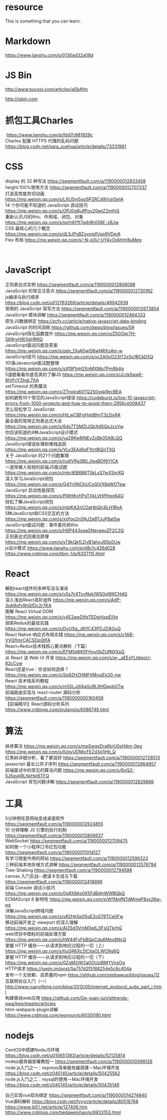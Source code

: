 # resource
This is something that you can learn.

# Markdown
https://www.jianshu.com/p/0130ad32a08d

# JS Bin
  http://www.tuicool.com/articles/eEbAfm
  
  http://jsbin.com
  
# 抓包工具Charles  
  https://www.jianshu.com/p/fdd7c681929c  
  Charles 配置 HTTPS 代理的乱码问题  https://blog.csdn.net/sara_xuehua/article/details/73331981  
 
# CSS
  display 的 32 种写法 https://segmentfault.com/a/1190000012833458  
  height:100%使用方法 https://segmentfault.com/a/1190000012707337  
  打造高性能剪切动画 https://mp.weixin.qq.com/s/LXU5m5op5PZRC48VuhSeIA  
  14 个你可能不知道的 JavaScript 调试技巧 https://mp.weixin.qq.com/s/OPJ0g8jJfPoy20wtZ2mthQ  
  重新认识JS的this、作用域、闭包、对象 https://mp.weixin.qq.com/s/qoHAYft7gdr8h058E-zBJw  
  CSS 最核心的几个概念  https://mp.weixin.qq.com/s/dL5JPsBZovpisPJsp9VDmA  
  Flex 布局  https://mp.weixin.qq.com/s/-N-q3U-UY4yOrAhHr8uMeg  
  
  
# JavaScript
  正则表达式实例 https://segmentfault.com/a/1190000012806098  
  JavaScript 的常见注意点 https://segmentfault.com/a/1190000012730162  
  js编译与执行顺序 https://blog.csdn.net/u012763269/article/details/49942939  
  常用的 JavaScript 简写方法 https://segmentfault.com/a/1190000012673854  
  JavaScript 模块讲解 https://segmentfault.com/a/1190000012464333  
  原生JS数据绑定 https://zcfy.cc/article/native-javascript-data-binding  
  JavaScript 的时间消耗 https://github.com/dwqs/blog/issues/59  
  JavaScript简化函数提升 https://mp.weixin.qq.com/s/Z5GOpr7H-S69rvHW3gHRKQ  
  JavaScript面试问题及答案 https://mp.weixin.qq.com/s/qdn_13vADwl56wNRXz4m-w  
  JavaScript技巧 https://mp.weixin.qq.com/s/vc2A0oO23tT2xSx1BCkD5Q  
  101条Javascript面试题整理 https://mp.weixin.qq.com/s/sXf9f1nH2XnMXMp7PmRb4g  
  5道题看看你是否真的了解JS https://mp.weixin.qq.com/s/JczkSaw6-8tVFcYZbgL7XA  
  setTimeout 的黑魔法 https://mp.weixin.qq.com/s/ZTnoks60TQ2S0gskRecBEA  
  如何避免10个常见的JavaScript错误 https://codeburst.io/top-10-javascript-errors-from-1000-projects-and-how-to-avoid-them-2956ce008437  
  怎么轻松学习 JavaScript https://mp.weixin.qq.com/s/HiLwCBFgHybBhnT3z2iy9A  
  最全面的常用正则表达式大全 https://mp.weixin.qq.com/s/6ds7TSMZtJQbXdSQpJzxVw  
  你应该知道的4种JavaScript设计模式 https://mp.weixin.qq.com/s/va29KwRlNEyZxBk05A9LQQ  
  JavaScript错误处理和堆栈追踪  https://mp.weixin.qq.com/s/VLy3EAil6qF1hrtBQjnTXQ  
  关于 JavaScript 的21个问题集锦  https://mp.weixin.qq.com/s/nu6VRg3BtLJIeaBDf6YICA  
  一道常被人轻视的前端JS面试题  https://mp.weixin.qq.com/s/mkctEB6B6T5kLsS7wXSmXQ  
  深入学习JavaScript闭包  https://mp.weixin.qq.com/s/G4Yr0NChUCgSiVX8pWOTpw  
  JavaScript 启动性能探究  https://mp.weixin.qq.com/s/PWHKxfiPgTXkLVHPHqg64Q  
  轻松了解JavaScript闭包 https://mp.weixin.qq.com/s/mblKA2nCOaHbQIc6LH1RnA  
  5种JavaScript和CSS交互的方法 https://mp.weixin.qq.com/s/xsYoo2nSNJ2eBTJuP8atSw  
  JavaScript面试问题：事件委托和this https://mp.weixin.qq.com/s/H6P443xqaGNeyeeuZF2C3Q  
  正则表达式回溯法原理 https://mp.weixin.qq.com/s/sT8kQkfLDvB1ahoJ6Ss0Uw  
  js设计模式  https://www.jianshu.com/p/d8c1c426d028  
            https://www.cnblogs.com/libin-1/p/6337115.html
  
  
# React
  解剖react组件的多种写法与演进 https://mp.weixin.qq.com/s/ySs7nXTyvNgUWSGpW6CHdQ  
  深入浅出React高阶组件 https://mp.weixin.qq.com/s/AdP-3oA9ofv9hQfDc2r7KA  
  图解 React Virtual DOM https://mp.weixin.qq.com/s/y4E2qwDIfqTEDpHjspEl0g  
  探索Redux的最佳实践 https://mp.weixin.qq.com/s/DyUSg_J6t1C43PDJZi8GuQ  
  React Native 响应式布局实践 https://mp.weixin.qq.com/s/y1AB-VVQflmrCACSDpQtFA  
  React+Redux技术栈核心要点解析（下篇）  https://mp.weixin.qq.com/s/EFM5d6K5FHyv0bZUfNXXsQ  
  从 React 谈 Web UI 开发  https://mp.weixin.qq.com/s/w-_aEEsYLIdipoU-82cCyw  
  React还是Vue：你该如何选择？ https://mp.weixin.qq.com/s/Sp9ZHZHMFtjMyujEk20-nw  
  React 技术栈系列教程 https://mp.weixin.qq.com/s/m55LJdI4qGcBL9HDppbGTw  
  前端路由实现与 react-router 源码分析  https://segmentfault.com/a/1190000005160459  
  【前端精华】React源码分析系列 https://www.cnblogs.com/iyulang/p/6586749.html  
  
# 算法
  排序算法 https://mp.weixin.qq.com/s/mpSwqxDra6krU0sHAm-0eg  
          https://mp.weixin.qq.com/s/IUpyUDMicFEZd3o1jHIi_Q  
  红黑树详细分析，看了都说好 https://segmentfault.com/a/1190000012728513  
  javascript 最长公共子序列 https://segmentfault.com/a/1190000012864957  
  前端面试中的常见的算法问题 https://mp.weixin.qq.com/s/6oQ2-5J5gvkRLhkHst6TFQ  
  JavaScript 背包问题详解 https://segmentfault.com/a/1190000012829866  
  
  
# 工具
  5分钟把任意网站变成桌面软件 https://segmentfault.com/a/1190000012924855  
  10 分钟理解 JS 引擎的执行机制 https://segmentfault.com/a/1190000012806637  
  WebSocket https://segmentfault.com/a/1190000012709475  
  如何做一个小程序口令红包功能 https://segmentfault.com/a/1190000011014127  
  有学习借鉴作用的网站 https://segmentfault.com/a/1190000012596323  
  三种前端本地存储方式讲解 https://segmentfault.com/a/1190000012578794  
  Tree-Shaking https://segmentfault.com/a/1190000012794598  
  canvas 入门实战--邀请卡生成与下载 https://segmentfault.com/a/1190000012418898  
  前端 Console 调试小技巧 https://mp.weixin.qq.com/s/0g8X8As0X5FdBdjnWWBQkQ  
  ECMAScript 6 新特性 https://mp.weixin.qq.com/s/W1f4nfNTdMmeP8xs2Kw-pg  
  详解JavaScript跨域问题 https://mp.weixin.qq.com/s/xR2HkSp05qE2oS78TCe0Fw  
  移动前端开发之 viewport 的深入理解  https://mp.weixin.qq.com/s/AI2Sd3VmM3e6_0FsQTkrhQ  
  web项目中图标的前端处理方案 https://mp.weixin.qq.com/s/hW44FxFbBQpCdu6Mex8NcQ  
  掌握 HTTP 缓存——从请求到响应过程的一切（上） https://mp.weixin.qq.com/s/tluGR6Xc2tCjtaOLWO9q6Q  
  掌握 HTTP 缓存——从请求到响应过程的一切（下） https://mp.weixin.qq.com/s/0ZgM2jW2a0OUziBMYVnsOg  
  HTTP请求 https://juejin.im/post/5a757d2f5188254e5c6c404a  
  发布一个无依赖、高质量的npm https://github.com/simbawus/blog/issues/12  
  互联网协议入门（一）  http://www.ruanyifeng.com/blog/2012/05/internet_protocol_suite_part_i.html  
  构建离线web应用  https://github.com/Ge-yuan-jun/gittrends-pwa/tree/master/articles  
  html-webpack-plugin详解 https://www.cnblogs.com/wonyun/p/6030090.html  
  
# nodejs
  CentOS中搭建NodeJS环境 https://blog.csdn.net/u010651383/article/details/52125814  
  nodejs服务器部署教程一  https://segmentfault.com/a/1190000010098126  
  node.js入门之一：express简单服务器搭建－Mac环境开发  https://blog.csdn.net/z040145/article/details/50425562  
  node.js入门之二：mysql的使用－Mac环境开发 https://blog.csdn.net/z040145/article/details/50435148  
  
  自己实现vue双向绑定  https://segmentfault.com/a/1190000014274840  
  Vue源码解析  https://blog.csdn.net/fyyyr/article/details/80518768  
              https://www.jb51.net/article/127406.htm  
              https://www.cnblogs.com/tiedaweishao/p/8933153.html  
  
